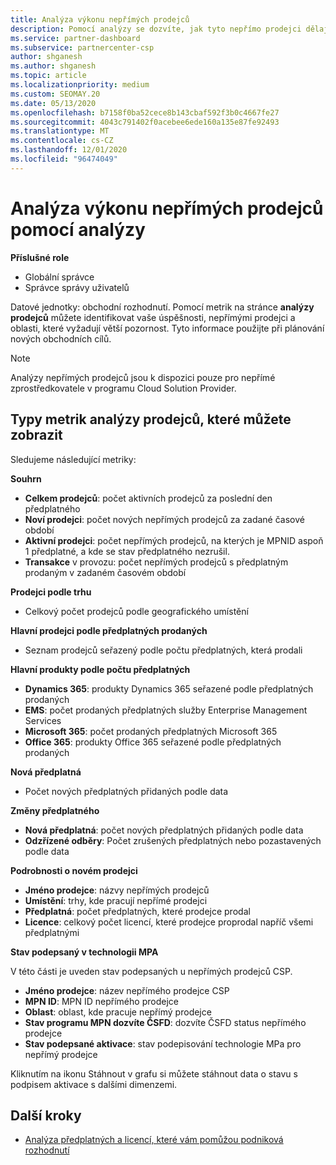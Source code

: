```yaml
---
title: Analýza výkonu nepřímých prodejců
description: Pomocí analýzy se dozvíte, jak tyto nepřímo prodejci dělají, jak vaše úspěšnost, tak i oblasti, které mohou vyžadovat větší pozornost.
ms.service: partner-dashboard
ms.subservice: partnercenter-csp
author: shganesh
ms.author: shganesh
ms.topic: article
ms.localizationpriority: medium
ms.custom: SEOMAY.20
ms.date: 05/13/2020
ms.openlocfilehash: b7158f0ba52cece8b143cbaf592f3b0c4667fe27
ms.sourcegitcommit: 4043c791402f0acebee6ede160a135e87fe92493
ms.translationtype: MT
ms.contentlocale: cs-CZ
ms.lasthandoff: 12/01/2020
ms.locfileid: "96474049"
---
```

# <a name="use-analytics-to-analyze-the-performance-of-your-indirect-resellers"></a>Analýza výkonu nepřímých prodejců pomocí analýzy

**Příslušné role**

- Globální správce
- Správce správy uživatelů


Datové jednotky: obchodní rozhodnutí. Pomocí metrik na stránce **analýzy prodejců** můžete identifikovat vaše úspěšnosti, nepřímými prodejci a oblasti, které vyžadují větší pozornost. Tyto informace použijte při plánování nových obchodních cílů.

> [!NOTE]
> Analýzy nepřímých prodejců jsou k dispozici pouze pro nepřímé zprostředkovatele v programu Cloud Solution Provider.

## <a name="types-of-reseller-analytics-metrics-you-can-view"></a>Typy metrik analýzy prodejců, které můžete zobrazit

Sledujeme následující metriky:

**Souhrn**  
 - **Celkem prodejců**: počet aktivních prodejců za poslední den předplatného  
 - **Noví prodejci**: počet nových nepřímých prodejců za zadané časové období  
 - **Aktivní prodejci**: počet nepřímých prodejců, na kterých je MPNID aspoň 1 předplatné, a kde se stav předplatného nezrušil.  
 - **Transakce** v provozu: počet nepřímých prodejců s předplatným prodaným v zadaném časovém období  

**Prodejci podle trhu**  
 - Celkový počet prodejců podle geografického umístění  

**Hlavní prodejci podle předplatných prodaných**
 - Seznam prodejců seřazený podle počtu předplatných, která prodali  

**Hlavní produkty podle počtu předplatných**  
 - **Dynamics 365**: produkty Dynamics 365 seřazené podle předplatných prodaných  
 - **EMS**: počet prodaných předplatných služby Enterprise Management Services  
 - **Microsoft 365**: počet prodaných předplatných Microsoft 365  
 - **Office 365**: produkty Office 365 seřazené podle předplatných prodaných  

**Nová předplatná**  
 - Počet nových předplatných přidaných podle data  

**Změny předplatného**  
 - **Nová předplatná**: počet nových předplatných přidaných podle data  
 - **Odzřízené odběry**: Počet zrušených předplatných nebo pozastavených podle data  

**Podrobnosti o novém prodejci**  
 - **Jméno prodejce**: názvy nepřímých prodejců  
 - **Umístění**: trhy, kde pracují nepřímé prodejci  
 - **Předplatná**: počet předplatných, které prodejce prodal  
 - **Licence**: celkový počet licencí, které prodejce proprodal napříč všemi předplatnými  

**Stav podepsaný v technologii MPA**

V této části je uveden stav podepsaných u nepřímých prodejců CSP.

 - **Jméno prodejce**: název nepřímého prodejce CSP
 - **MPN ID**: MPN ID nepřímého prodejce
 - **Oblast**: oblast, kde pracuje nepřímý prodejce
 - **Stav programu MPN dozvíte ČSFD**: dozvíte ČSFD status nepřímého prodejce
 - **Stav podepsané aktivace**: stav podepisování technologie MPa pro nepřímý prodejce

Kliknutím na ikonu Stáhnout v grafu si můžete stáhnout data o stavu s podpisem aktivace s dalšími dimenzemi.
  
## <a name="next-steps"></a>Další kroky

- [Analýza předplatných a licencí, které vám pomůžou podniková rozhodnutí](analyze-subscriptions-licenses.md)